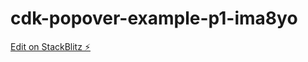 # cdk-popover-example-p1-ima8yo

[Edit on StackBlitz ⚡️](https://stackblitz.com/edit/cdk-popover-example-p1-ima8yo)